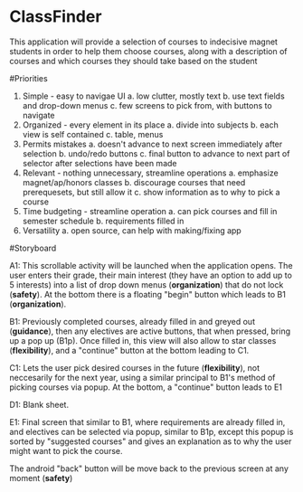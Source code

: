 # ClassFinder
This application will provide a selection of courses to indecisive magnet students in order to help them choose courses, along with a description of courses and which courses they should take based on the student

#Priorities
1. Simple - easy to navigae UI
    a. low clutter, mostly text
    b. use text fields and drop-down menus
    c. few screens to pick from, with buttons to navigate
2. Organized - every element in its place
    a. divide into subjects
    b. each view is self contained
    c. table, menus
3. Permits mistakes
    a. doesn't advance to next screen immediately after selection
    b. undo/redo buttons
    c. final button to advance to next part of selector after selections have been made
4. Relevant - nothing unnecessary, streamline operations
    a. emphasize magnet/ap/honors classes
    b. discourage courses that need prerequesets, but still allow it
    c. show information as to why to pick a course
5. Time budgeting - streamline operation
    a. can pick courses and fill in semester schedule
    b. requirements filled in
7. Versatility
    a. open source, can help with making/fixing app

#Storyboard

A1: This scrollable activity will be launched when the application opens. The user enters their grade, their main interest (they have an option to add up to 5 interests) into a list of drop down menus (**organization**) that do not lock (**safety**). At the bottom there is a floating "begin" button which leads to B1 (**organization**).

B1: Previously completed courses, already filled in and greyed out (**guidance**), then any electives are active buttons, that when pressed, bring up a pop up (B1p). Once filled in, this view will also allow to star classes (**flexibility**), and a "continue" button at the bottom leading to C1.

C1: Lets the user pick desired courses in the future (**flexibility**), not neccesarily for the next year, using a similar principal to B1's method of picking courses via popup. At the bottom, a "continue" button leads to E1

D1: Blank sheet.

E1: Final screen that similar to B1, where requirements are already filled in, and electives can be selected via popup, similar to B1p, except this popup is sorted by "suggested courses" and gives an explanation as to why the user might want to pick the course.

The android "back" button will be move back to the previous screen at any moment (**safety**)
